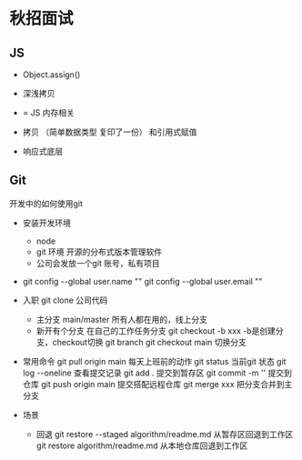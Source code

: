 # 秋招面试

## JS
- Object.assign()
- 深浅拷贝
- =  JS 内存相关
- 拷贝 （简单数据类型 复印了一份）  和引用式赋值

- 响应式底层
    


## Git
开发中的如何使用git


- 安装开发环境
    - node
    - git 环境  开源的分布式版本管理软件
    - 公司会发放一个git 账号，私有项目

- git config --global user.name ""
    git config --global user.email ""
- 入职 git clone 公司代码
    - 主分支 main/master
        所有人都在用的，线上分支
    - 新开有个分支
    在自己的工作任务分支
    git checkout -b xxx  -b是创建分支，checkout切换
    git branch 
    git checkout main  切换分支
- 常用命令
    git pull origin main 每天上班前的动作
    git status  当前git 状态
    git log --oneline 查看提交记录
    git add . 提交到暂存区
    git commit -m '' 提交到仓库
    git push origin main  提交搭配远程仓库
    git merge xxx 把分支合并到主分支


- 场景
    - 回退
    git restore --staged algorithm/readme.md   从暂存区回退到工作区
    git restore algorithm/readme.md  从本地仓库回退到工作区
